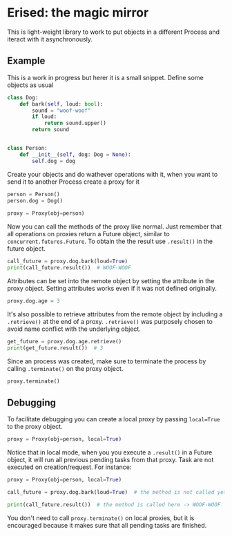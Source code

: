 # Erised: the magic mirror

This is light-weight library to work to put objects in a different Process and iteract with it asynchronously.


## Example

This is a work in progress but herer it is a small snippet.
Define some objects as usual

```python
class Dog:
    def bark(self, loud: bool):
        sound = "woof-woof"
        if loud:
            return sound.upper()
        return sound


class Person:
    def __init__(self, dog: Dog = None):
        self.dog = dog
```

Create your objects and do wathever operations with it, when you want to send it to another Process create a proxy for it

```python
person = Person()
person.dog = Dog()
 
proxy = Proxy(obj=person)
```

Now you can call the methods of the proxy like normal.
Just remember that all operations on proxies return a Future object, similar to `concurrent.futures.Future`.
To obtain the the result use `.result()` in the future object.

```python
call_future = proxy.dog.bark(loud=True)
print(call_future.result())  # WOOF-WOOF
```

Attributes can be set into the remote object by setting the attribute in the proxy object.
Setting attributes works even if it was not defined originally.
  
```python
proxy.dog.age = 3
```

It's also possible to retrieve attributes from the remote object by including a `.retrieve()` at the end of a proxy.
`.retrieve()` was purposely chosen to avoid name conflict with the underlying object.

```python
get_future = proxy.dog.age.retrieve()
print(get_future.result())  # 3
```

Since an process was created, make sure to terminate the process by calling `.terminate()` on the proxy object.

```python
proxy.terminate()
```

## Debugging

To facilitate debugging you can create a local proxy by passing `local=True` to the proxy object.

```python
proxy = Proxy(obj=person, local=True)
```

Notice that in local mode, when you you execute a `.result()` in a Future object, it will run all previous pending tasks from that proxy.
Task are not executed on creation/request.
For instance:

```python
proxy = Proxy(obj=person, local=True)

call_future = proxy.dog.bark(loud=True)  # the method is not called yet

print(call_future.result())  # the method is called here -> WOOF-WOOF
```

You don't need to call `proxy.terminate()` on local proxies, but it is encouraged because it makes sure that all pending tasks are finished.
